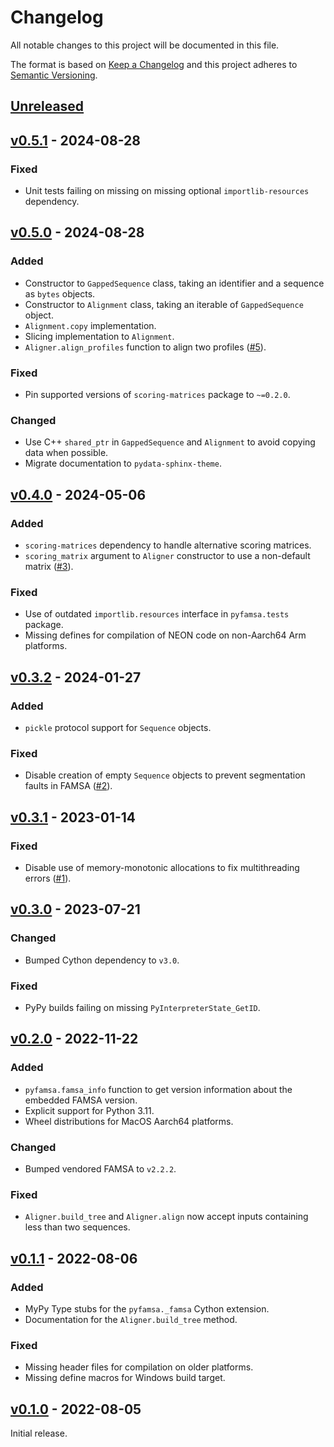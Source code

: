 # Changelog
All notable changes to this project will be documented in this file.

The format is based on [Keep a Changelog](http://keepachangelog.com/en/1.0.0/)
and this project adheres to [Semantic Versioning](http://semver.org/spec/v2.0.0.html).


## [Unreleased]
[Unreleased]: https://github.com/althonos/pyfamsa/compare/v0.5.1...HEAD


## [v0.5.1] - 2024-08-28
[v0.5.1]: https://github.com/althonos/pyfamsa/compare/v0.5.0...v0.5.1

### Fixed
- Unit tests failing on missing on missing optional `importlib-resources` dependency.


## [v0.5.0] - 2024-08-28
[v0.5.0]: https://github.com/althonos/pyfamsa/compare/v0.4.0...v0.5.0

### Added
- Constructor to `GappedSequence` class, taking an identifier and a sequence as `bytes` objects.
- Constructor to `Alignment` class, taking an iterable of `GappedSequence` object.
- `Alignment.copy` implementation.
- Slicing implementation to `Alignment`.
- `Aligner.align_profiles` function to align two profiles ([#5](https://github.com/althonos/pyfamsa/issues/5)).

### Fixed
- Pin supported versions of `scoring-matrices` package to `~=0.2.0`.

### Changed
- Use C++ `shared_ptr` in `GappedSequence` and `Alignment` to avoid copying data when possible.
- Migrate documentation to `pydata-sphinx-theme`.


## [v0.4.0] - 2024-05-06
[v0.4.0]: https://github.com/althonos/pyfamsa/compare/v0.3.2...v0.4.0

### Added
- `scoring-matrices` dependency to handle alternative scoring matrices.
- `scoring_matrix` argument to `Aligner` constructor to use a non-default matrix ([#3](https://github.com/althonos/pyfamsa/issues/3)).

### Fixed
- Use of outdated `importlib.resources` interface in `pyfamsa.tests` package.
- Missing defines for compilation of NEON code on non-Aarch64 Arm platforms.


## [v0.3.2] - 2024-01-27
[v0.3.2]: https://github.com/althonos/pyfamsa/compare/v0.3.1...v0.3.2

### Added
- `pickle` protocol support for `Sequence` objects.

### Fixed
- Disable creation of empty `Sequence` objects to prevent segmentation faults in FAMSA ([#2](https://github.com/althonos/pyfamsa/issues/1)).


## [v0.3.1] - 2023-01-14
[v0.3.1]: https://github.com/althonos/pyfamsa/compare/v0.3.0...v0.3.1

### Fixed
- Disable use of memory-monotonic allocations to fix multithreading errors ([#1](https://github.com/althonos/pyfamsa/issues/1)).


## [v0.3.0] - 2023-07-21
[v0.3.0]: https://github.com/althonos/pyfamsa/compare/v0.2.0...v0.3.0

### Changed
- Bumped Cython dependency to `v3.0`.

### Fixed
- PyPy builds failing on missing `PyInterpreterState_GetID`.


## [v0.2.0] - 2022-11-22
[v0.2.0]: https://github.com/althonos/pyfamsa/compare/v0.1.1...v0.2.0

### Added
- `pyfamsa.famsa_info` function to get version information about the embedded FAMSA version.
- Explicit support for Python 3.11.
- Wheel distributions for MacOS Aarch64 platforms.

### Changed
- Bumped vendored FAMSA to `v2.2.2`.

### Fixed
- `Aligner.build_tree` and `Aligner.align` now accept inputs containing less than two sequences.



## [v0.1.1] - 2022-08-06
[v0.1.1]: https://github.com/althonos/pyfamsa/compare/v0.1.0...v0.1.1

### Added
- MyPy Type stubs for the `pyfamsa._famsa` Cython extension.
- Documentation for the `Aligner.build_tree` method.

### Fixed
- Missing header files for compilation on older platforms.
- Missing define macros for Windows build target.


## [v0.1.0] - 2022-08-05
[v0.1.0]: https://github.com/althonos/pyfamsa/compare/5dca3122...v0.1.0

Initial release.
